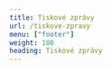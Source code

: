 ```yaml
---
title: Tiskové zprávy
url: /tiskove-zpravy
menu: ["footer"]
weight: 100
heading: Tiskové zprávy
---
```


